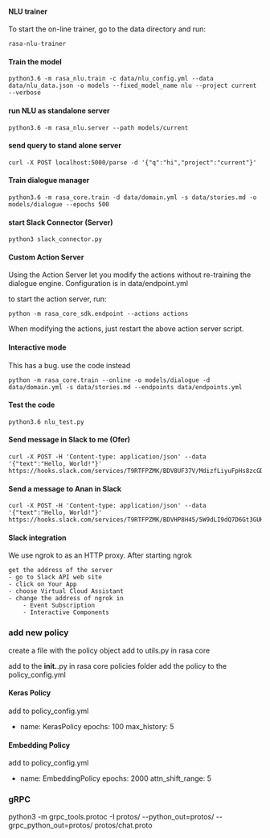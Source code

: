 #### NLU trainer

To start the on-line trainer, go to the data directory and run:

    rasa-nlu-trainer


#### Train the model

    python3.6 -m rasa_nlu.train -c data/nlu_config.yml --data data/nlu_data.json -o models --fixed_model_name nlu --project current --verbose

#### run NLU as standalone server

    python3.6 -m rasa_nlu.server --path models/current


#### send query to stand alone server

    curl -X POST localhost:5000/parse -d '{"q":"hi","project":"current"}'


#### Train dialogue manager

    python3.6 -m rasa_core.train -d data/domain.yml -s data/stories.md -o models/dialogue --epochs 500

#### start Slack Connector (Server)

    python3 slack_connector.py


#### Custom Action Server

Using the Action Server let you modify the actions without re-training the dialogue engine. 
Configuration is in data/endpoint.yml

to start the action server, run:
        
    python -m rasa_core_sdk.endpoint --actions actions

When modifying the actions, just restart the above action server script. 

#### Interactive mode

This has a bug. use the code instead

    python -m rasa_core.train --online -o models/dialogue -d data/domain.yml -s data/stories.md --endpoints data/endpoints.yml
        

#### Test the code
    
    python3.6 nlu_test.py
    


#### Send message in Slack to me (Ofer)
    curl -X POST -H 'Content-type: application/json' --data '{"text":"Hello, World!"}' https://hooks.slack.com/services/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

#### Send a message to Anan in Slack
    curl -X POST -H 'Content-type: application/json' --data '{"text":"Hello, World!"}'  https://hooks.slack.com/services/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


#### Slack integration

We use ngrok to as an HTTP proxy. 
After starting ngrok
 
    get the address of the server
    - go to Slack API web site
    - click on Your App
    - choose Virtual Cloud Assistant
    - change the address of ngrok in
        - Event Subscription
        - Interactive Components

### add new policy
create a file with the policy object
add to utils.py in rasa core
 
add to the __init.__.py in rasa core policies folder
add the policy to the policy_config.yml 


#### Keras Policy
    
add to policy_config.yml

  - name: KerasPolicy
    epochs: 100
    max_history: 5

#### Embedding Policy    

add to policy_config.yml

  - name: EmbeddingPolicy
    epochs: 2000
    attn_shift_range: 5


### gRPC 

python3 -m grpc_tools.protoc -I protos/ --python_out=protos/ --grpc_python_out=protos/ protos/chat.proto 
